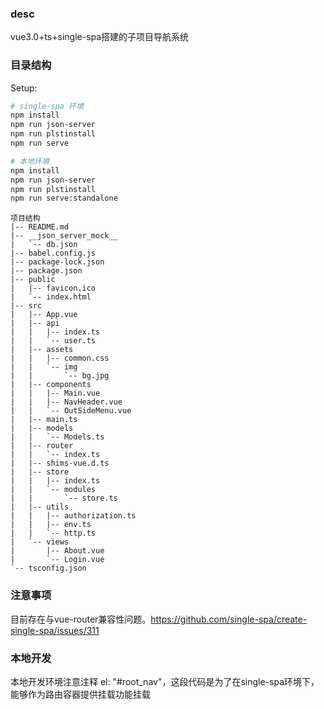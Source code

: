 ### desc
vue3.0+ts+single-spa搭建的子项目导航系统
### 目录结构

Setup:

```sh
# single-spa 环境
npm install
npm run json-server
npm run plstinstall
npm run serve

# 本地环境 
npm install
npm run json-server
npm run plstinstall
npm run serve:standalone
```

```
项目结构
|-- README.md
|-- __json_server_mock__
|   `-- db.json
|-- babel.config.js
|-- package-lock.json
|-- package.json
|-- public
|   |-- favicon.ico
|   `-- index.html
|-- src
|   |-- App.vue
|   |-- api
|   |   |-- index.ts
|   |   `-- user.ts
|   |-- assets
|   |   |-- common.css
|   |   `-- img
|   |       `-- bg.jpg
|   |-- components
|   |   |-- Main.vue
|   |   |-- NavHeader.vue
|   |   `-- OutSideMenu.vue
|   |-- main.ts
|   |-- models
|   |   `-- Models.ts
|   |-- router
|   |   `-- index.ts
|   |-- shims-vue.d.ts
|   |-- store
|   |   |-- index.ts
|   |   `-- modules
|   |       `-- store.ts
|   |-- utils
|   |   |-- authorization.ts
|   |   |-- env.ts
|   |   `-- http.ts
|   `-- views
|       |-- About.vue
|       `-- Login.vue
`-- tsconfig.json
```
### 注意事项
目前存在与vue-router兼容性问题。https://github.com/single-spa/create-single-spa/issues/311

### 本地开发
本地开发环境注意注释 el: "#root_nav"，这段代码是为了在single-spa环境下，能够作为路由容器提供挂载功能挂载

